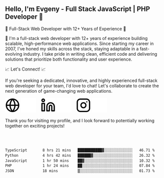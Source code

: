 ## Hello, I'm Evgeny - Full Stack JavaScript | PHP Developer 👋

🚀 Full-Stack Web Developer with 12+ Years of Experience 🚀

👋 I'm a full-stack web developer with 12+ years of experience building scalable, high-performance web applications. Since starting my career in 2007, I've honed my skills across the stack, staying adaptable in a fast-evolving industry. I take pride in writing clean, efficient code and delivering solutions that prioritize both functionality and user experience.

📈 Let's Connect! 📈

If you're seeking a dedicated, innovative, and highly experienced full-stack web developer for your team, I'd love to chat! Let's collaborate to create the next generation of game-changing web applications.

[![website](./img/globe-light.svg)](https://tradiry.com#gh-light-mode-only)
[![website](./img/globe-dark.svg)](https://tradiry.com#gh-dark-mode-only)
&nbsp;&nbsp;
[![website](./img/linkedin-light.svg)](https://www.linkedin.com/in/etulikov#gh-light-mode-only)
[![website](./img/linkedin-dark.svg)](https://www.linkedin.com/in/etulikov#gh-dark-mode-only)
&nbsp;&nbsp;
[![website](./img/instagram-light.svg)](https://www.instagram.com/evgenytulikov/#gh-light-mode-only)
[![website](./img/instagram-dark.svg)](https://www.instagram.com/evgenytulikov/#gh-dark-mode-only)

Thank you for visiting my profile, and I look forward to potentially working together on exciting projects!

<br />
<br />

<!--START_SECTION:waka-->

```txt
TypeScript       8 hrs 21 mins   ███████████▓░░░░░░░░░░░░░   46.71 %
Python           4 hrs 42 mins   ██████▓░░░░░░░░░░░░░░░░░░   26.32 %
JavaScript       1 hr 50 mins    ██▓░░░░░░░░░░░░░░░░░░░░░░   10.32 %
PHP              1 hr 24 mins    ██░░░░░░░░░░░░░░░░░░░░░░░   07.84 %
JSON             18 mins         ▒░░░░░░░░░░░░░░░░░░░░░░░░   01.73 %
```

<!--END_SECTION:waka-->
